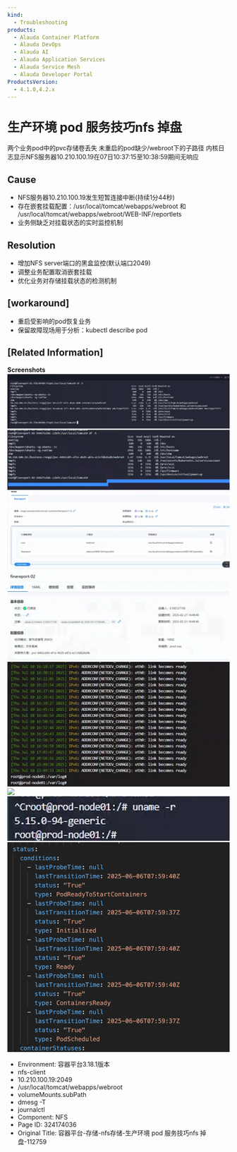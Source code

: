 ```yaml
---
kind:
  - Troubleshooting
products:
  - Alauda Container Platform
  - Alauda DevOps
  - Alauda AI
  - Alauda Application Services
  - Alauda Service Mesh
  - Alauda Developer Portal
ProductsVersion:
  - 4.1.0,4.2.x
---
```

<!-- A type of document that involves encountering a fault, diagnosing it, performing root cause analysis, and providing solutions. -->

# 生产环境 pod 服务技巧nfs 掉盘

两个业务pod中的pvc存储卷丢失 未重启的pod缺少/webroot下的子路径 内核日志显示NFS服务器10.210.100.19在07日10:37:15至10:38:59期间无响应

## Cause
- NFS服务器10.210.100.19发生短暂连接中断(持续1分44秒)
- 存在嵌套挂载配置：/usr/local/tomcat/webapps/webroot 和 /usr/local/tomcat/webapps/webroot/WEB-INF/reportlets
- 业务侧缺乏对挂载状态的实时监控机制

## Resolution
- 增加NFS server端口的黑盒监控(默认端口2049)
- 调整业务配置取消嵌套挂载
- 优化业务对存储挂载状态的检测机制

## [workaround]
- 重启受影响的pod恢复业务
- 保留故障现场用于分析：kubectl describe pod <podname>

## [Related Information]
**Screenshots**
![](assets/rong-qi-ping-tai-cun-chu-nfscun-chu-sheng-chan-huan-jing-pod-fu-wu-ji-qiao-nfs-d/mceclip0_1752205624774_2nndo.png)
![](assets/rong-qi-ping-tai-cun-chu-nfscun-chu-sheng-chan-huan-jing-pod-fu-wu-ji-qiao-nfs-d/mceclip1_1752205646577_ttouk.png)
![](assets/rong-qi-ping-tai-cun-chu-nfscun-chu-sheng-chan-huan-jing-pod-fu-wu-ji-qiao-nfs-d/mceclip2_1752205726393_r52nk.png)
![](assets/rong-qi-ping-tai-cun-chu-nfscun-chu-sheng-chan-huan-jing-pod-fu-wu-ji-qiao-nfs-d/mceclip3_1752205850719_vrhfs.png)
![](assets/rong-qi-ping-tai-cun-chu-nfscun-chu-sheng-chan-huan-jing-pod-fu-wu-ji-qiao-nfs-d/mceclip4_1752205914737_sqg6c.png)
![](assets/rong-qi-ping-tai-cun-chu-nfscun-chu-sheng-chan-huan-jing-pod-fu-wu-ji-qiao-nfs-d/mceclip5_1752206180644_su1od.png)
![](assets/rong-qi-ping-tai-cun-chu-nfscun-chu-sheng-chan-huan-jing-pod-fu-wu-ji-qiao-nfs-d/mceclip0_1752547734840_sb66o.png)
![](assets/rong-qi-ping-tai-cun-chu-nfscun-chu-sheng-chan-huan-jing-pod-fu-wu-ji-qiao-nfs-d/mceclip0_1752734381897_q9hl8.png)
- Environment: 容器平台3.18.1版本
- nfs-client
- 10.210.100.19:2049
- /usr/local/tomcat/webapps/webroot
- volumeMounts.subPath
- dmesg -T
- journalctl
- Component: NFS
- Page ID: 324174036
- Original Title: 容器平台-存储-nfs存储-生产环境 pod 服务技巧nfs 掉盘-112759
